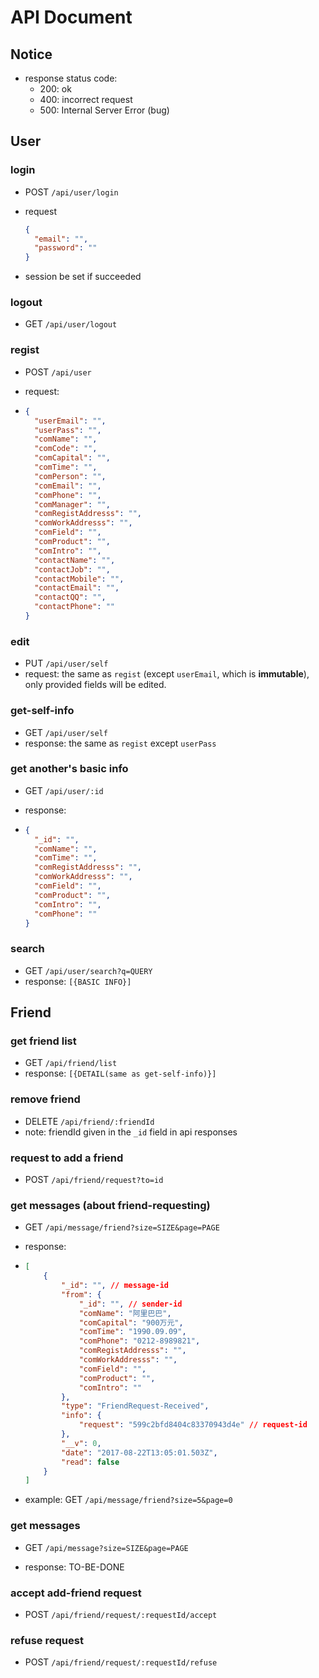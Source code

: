# API Document

## Notice

* response status code:
  - 200: ok
  - 400: incorrect request
  - 500: Internal Server Error (bug)



## User

### login

* POST `/api/user/login`

* request

  ```json
  {
    "email": "",
    "password": ""
  }
  ```

* session be set if succeeded

### logout

* GET `/api/user/logout` 

### regist

- POST `/api/user`

- request:

- ```json
  {
    "userEmail": "",
    "userPass": "",
    "comName": "",
    "comCode": "",
    "comCapital": "",
    "comTime": "",
    "comPerson": "",
    "comEmail": "",
    "comPhone": "",
    "comManager": "",
    "comRegistAddresss": "",
    "comWorkAddresss": "",
    "comField": "",
    "comProduct": "",
    "comIntro": "",
    "contactName": "",
    "contactJob": "",
    "contactMobile": "",
    "contactEmail": "",
    "contactQQ": "",
    "contactPhone": "" 
  }
  ```

### edit

* PUT `/api/user/self`
* request: the same as `regist` (except `userEmail`, which is **immutable**), only provided fields will be edited.

### get-self-info

* GET `/api/user/self`
* response: the same as `regist` except `userPass`


### get another's basic info

* GET `/api/user/:id`

* response: 

* ```json
  {
    "_id": "",
    "comName": "",
    "comTime": "",
    "comRegistAddresss": "",
    "comWorkAddresss": "",
    "comField": "",
    "comProduct": "",
    "comIntro": "",
    "comPhone": ""
  }
  ```

### search

* GET `/api/user/search?q=QUERY`
* response: `[{BASIC INFO}]`

## Friend

### get friend list

* GET `/api/friend/list`
* response: `[{DETAIL(same as get-self-info)}]`

### remove friend

* DELETE `/api/friend/:friendId`
* note: friendId given in the `_id` field in api responses

### request to add a friend

* POST `/api/friend/request?to=id`

### get messages (about friend-requesting)

* GET `/api/message/friend?size=SIZE&page=PAGE`

* response:

* ```json
  [
      {
          "_id": "", // message-id
          "from": {
              "_id": "", // sender-id
              "comName": "阿里巴巴",
              "comCapital": "900万元",
              "comTime": "1990.09.09",
              "comPhone": "0212-8989821",
              "comRegistAddresss": "",
              "comWorkAddresss": "",
              "comField": "",
              "comProduct": "",
              "comIntro": ""
          },
          "type": "FriendRequest-Received",
          "info": {
              "request": "599c2bfd8404c83370943d4e" // request-id
          },
          "__v": 0,
          "date": "2017-08-22T13:05:01.503Z",
          "read": false
      }
  ]
  ```

* example: GET `/api/message/friend?size=5&page=0`

### get messages 

* GET `/api/message?size=SIZE&page=PAGE`

* response: TO-BE-DONE


### accept add-friend request

* POST `/api/friend/request/:requestId/accept`

### refuse request

* POST `/api/friend/request/:requestId/refuse`

